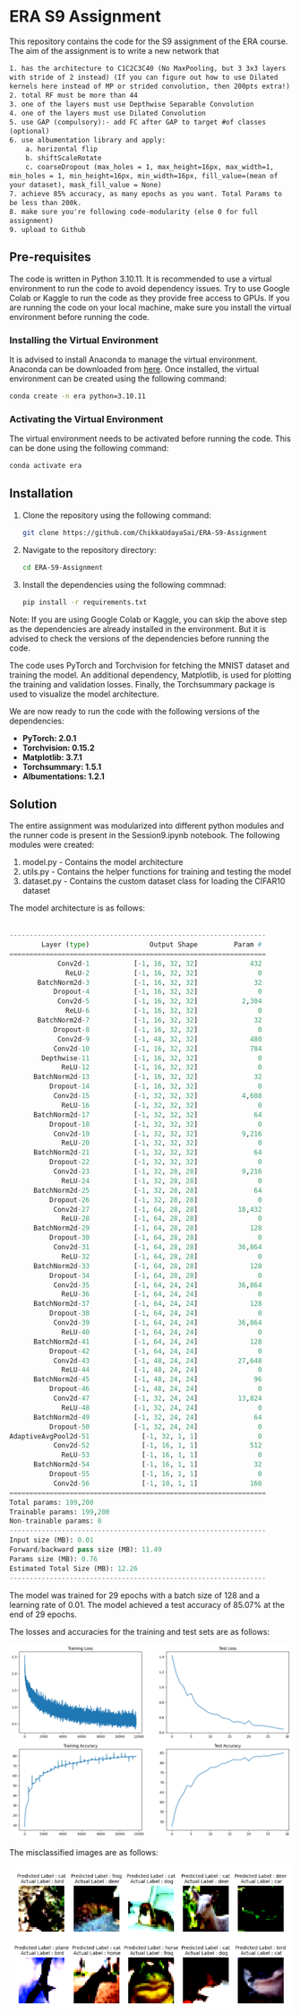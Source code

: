 # ERA S9 Assignment

This repository contains the code for the S9 assignment of the ERA course. The aim of the assignment is to write a new network that

    1. has the architecture to C1C2C3C40 (No MaxPooling, but 3 3x3 layers with stride of 2 instead) (If you can figure out how to use Dilated kernels here instead of MP or strided convolution, then 200pts extra!)
    2. total RF must be more than 44
    3. one of the layers must use Depthwise Separable Convolution
    4. one of the layers must use Dilated Convolution
    5. use GAP (compulsory):- add FC after GAP to target #of classes (optional)
    6. use albumentation library and apply:
        a. horizontal flip
        b. shiftScaleRotate
        c. coarseDropout (max_holes = 1, max_height=16px, max_width=1, min_holes = 1, min_height=16px, min_width=16px, fill_value=(mean of your dataset), mask_fill_value = None)
    7. achieve 85% accuracy, as many epochs as you want. Total Params to be less than 200k.
    8. make sure you're following code-modularity (else 0 for full assignment)
    9. upload to Github

## Pre-requisites

The code is written in Python 3.10.11. It is recommended to use a virtual environment to run the code to avoid dependency issues. Try to use Google Colab or Kaggle to run the code as they provide free access to GPUs. If you are running the code on your local machine, make sure you install the virtual environment before running the code.

### Installing the Virtual Environment

It is advised to install Anaconda to manage the virtual environment. Anaconda can be downloaded from [here](https://www.anaconda.com/products/individual). Once installed, the virtual environment can be created using the following command:

```bash
conda create -n era python=3.10.11
```

### Activating the Virtual Environment

The virtual environment needs to be activated before running the code. This can be done using the following command:

```bash
conda activate era
```

## Installation

1. Clone the repository using the following command:

    ```bash
    git clone https://github.com/ChikkaUdayaSai/ERA-S9-Assignment
    ```

2. Navigate to the repository directory:

    ```bash
    cd ERA-S9-Assignment
    ```

3. Install the dependencies using the following commnad:

    ```bash
    pip install -r requirements.txt
    ```

Note: If you are using Google Colab or Kaggle, you can skip the above step as the dependencies are already installed in the environment. But it is advised to check the versions of the dependencies before running the code.

The code uses PyTorch and Torchvision for fetching the MNIST dataset and training the model. An additional dependency, Matplotlib, is used for plotting the training and validation losses. Finally, the Torchsummary package is used to visualize the model architecture.

We are now ready to run the code with the following versions of the dependencies:

- **PyTorch: 2.0.1**
- **Torchvision: 0.15.2**
- **Matplotlib: 3.7.1**
- **Torchsummary: 1.5.1**
- **Albumentations: 1.2.1**


## Solution

The entire assignment was modularized into different python modules and the runner code is present in the Session9.ipynb notebook. The following modules were created:

1. model.py - Contains the model architecture
2. utils.py - Contains the helper functions for training and testing the model
3. dataset.py - Contains the custom dataset class for loading the CIFAR10 dataset

The model architecture is as follows:
    
```python

----------------------------------------------------------------
        Layer (type)               Output Shape         Param #
================================================================
            Conv2d-1           [-1, 16, 32, 32]             432
              ReLU-2           [-1, 16, 32, 32]               0
       BatchNorm2d-3           [-1, 16, 32, 32]              32
           Dropout-4           [-1, 16, 32, 32]               0
            Conv2d-5           [-1, 16, 32, 32]           2,304
              ReLU-6           [-1, 16, 32, 32]               0
       BatchNorm2d-7           [-1, 16, 32, 32]              32
           Dropout-8           [-1, 16, 32, 32]               0
            Conv2d-9           [-1, 48, 32, 32]             480
           Conv2d-10           [-1, 16, 32, 32]             784
        Depthwise-11           [-1, 16, 32, 32]               0
             ReLU-12           [-1, 16, 32, 32]               0
      BatchNorm2d-13           [-1, 16, 32, 32]              32
          Dropout-14           [-1, 16, 32, 32]               0
           Conv2d-15           [-1, 32, 32, 32]           4,608
             ReLU-16           [-1, 32, 32, 32]               0
      BatchNorm2d-17           [-1, 32, 32, 32]              64
          Dropout-18           [-1, 32, 32, 32]               0
           Conv2d-19           [-1, 32, 32, 32]           9,216
             ReLU-20           [-1, 32, 32, 32]               0
      BatchNorm2d-21           [-1, 32, 32, 32]              64
          Dropout-22           [-1, 32, 32, 32]               0
           Conv2d-23           [-1, 32, 28, 28]           9,216
             ReLU-24           [-1, 32, 28, 28]               0
      BatchNorm2d-25           [-1, 32, 28, 28]              64
          Dropout-26           [-1, 32, 28, 28]               0
           Conv2d-27           [-1, 64, 28, 28]          18,432
             ReLU-28           [-1, 64, 28, 28]               0
      BatchNorm2d-29           [-1, 64, 28, 28]             128
          Dropout-30           [-1, 64, 28, 28]               0
           Conv2d-31           [-1, 64, 28, 28]          36,864
             ReLU-32           [-1, 64, 28, 28]               0
      BatchNorm2d-33           [-1, 64, 28, 28]             128
          Dropout-34           [-1, 64, 28, 28]               0
           Conv2d-35           [-1, 64, 24, 24]          36,864
             ReLU-36           [-1, 64, 24, 24]               0
      BatchNorm2d-37           [-1, 64, 24, 24]             128
          Dropout-38           [-1, 64, 24, 24]               0
           Conv2d-39           [-1, 64, 24, 24]          36,864
             ReLU-40           [-1, 64, 24, 24]               0
      BatchNorm2d-41           [-1, 64, 24, 24]             128
          Dropout-42           [-1, 64, 24, 24]               0
           Conv2d-43           [-1, 48, 24, 24]          27,648
             ReLU-44           [-1, 48, 24, 24]               0
      BatchNorm2d-45           [-1, 48, 24, 24]              96
          Dropout-46           [-1, 48, 24, 24]               0
           Conv2d-47           [-1, 32, 24, 24]          13,824
             ReLU-48           [-1, 32, 24, 24]               0
      BatchNorm2d-49           [-1, 32, 24, 24]              64
          Dropout-50           [-1, 32, 24, 24]               0
AdaptiveAvgPool2d-51             [-1, 32, 1, 1]               0
           Conv2d-52             [-1, 16, 1, 1]             512
             ReLU-53             [-1, 16, 1, 1]               0
      BatchNorm2d-54             [-1, 16, 1, 1]              32
          Dropout-55             [-1, 16, 1, 1]               0
           Conv2d-56             [-1, 10, 1, 1]             160
================================================================
Total params: 199,200
Trainable params: 199,200
Non-trainable params: 0
----------------------------------------------------------------
Input size (MB): 0.01
Forward/backward pass size (MB): 11.49
Params size (MB): 0.76
Estimated Total Size (MB): 12.26
----------------------------------------------------------------
```

The model was trained for 29 epochs with a batch size of 128 and a learning rate of 0.01. The model achieved a test accuracy of 85.07% at the end of 29 epochs.

The losses and accuracies for the training and test sets are as follows:

![Losses and Accuracies](./assets/losses_and_accuracies.png)

The misclassified images are as follows:

![Misclassified Images](./assets/misclassified_images.png)